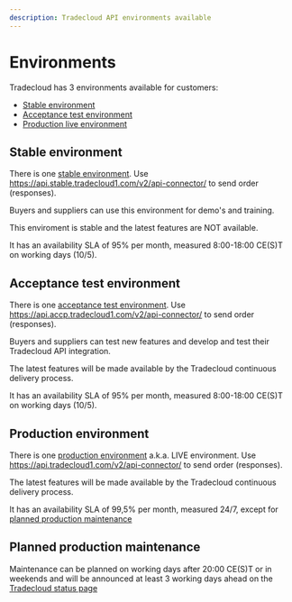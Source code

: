```yaml
---
description: Tradecloud API environments available
---
```


# Environments

Tradecloud has 3 environments available for customers:

* [Stable environment](environments.md#stable-environment)
* [Acceptance test environment](environments.md#acceptance-test-environment)
* [Production live environment](environments.md#production-environment)

## Stable environment

There is one [stable environment](https://api.stable.tradecloud1.com). Use https://api.stable.tradecloud1.com/v2/api-connector/ to send order (responses).

Buyers and suppliers can use this environment for demo's and training.

This enviroment is stable and the latest features are NOT available.

It has an availability SLA of 95% per month, measured 8:00-18:00 CE\(S\)T on working days \(10/5\).

## Acceptance test environment

There is one [acceptance test environment](https://api.accp.tradecloud1.com). Use https://api.accp.tradecloud1.com/v2/api-connector/ to send order (responses).

Buyers and suppliers can test new features and develop and test their Tradecloud API integration. 

The latest features will be made available by the Tradecloud continuous delivery process.

It has an availability SLA of 95% per month, measured 8:00-18:00 CE\(S\)T on working days \(10/5\).

## Production environment

There is one [production environment](https://api.tradecloud1.com/) a.k.a. LIVE environment. Use https://api.tradecloud1.com/v2/api-connector/ to send order (responses).

The latest features will be made available by the Tradecloud continuous delivery process.

It has an availability SLA of 99,5% per month, measured 24/7, except for [planned production maintenance](environments.md#planned-maintenance)

## Planned production maintenance

Maintenance can be planned on working days after 20:00 CE\(S\)T or in weekends and will be announced at least 3 working days ahead on the [Tradecloud status page](http://status.tradecloud1.com)
